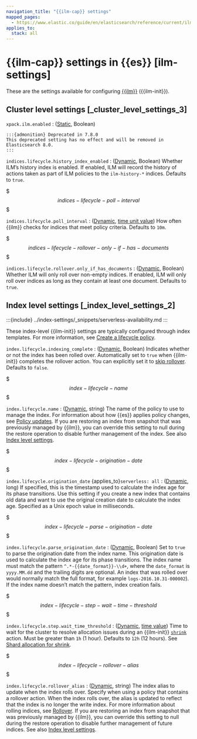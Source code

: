 ```yaml
---
navigation_title: "{{ilm-cap}} settings"
mapped_pages:
  - https://www.elastic.co/guide/en/elasticsearch/reference/current/ilm-settings.html
applies_to:
  stack: all
---
```


# {{ilm-cap}} settings in {{es}} [ilm-settings]


These are the settings available for configuring [{{ilm}}](docs-content://manage-data/lifecycle/index-lifecycle-management.md) ({{ilm-init}}).

## Cluster level settings [_cluster_level_settings_3]

`xpack.ilm.enabled`
:   ([Static](docs-content://deploy-manage/stack-settings.md#static-cluster-setting), Boolean)

    :::{admonition} Deprecated in 7.8.0
    This deprecated setting has no effect and will be removed in Elasticsearch 8.0.
    :::

`indices.lifecycle.history_index_enabled`
:   ([Dynamic](docs-content://deploy-manage/stack-settings.md#dynamic-cluster-setting), Boolean) Whether ILM’s history index is enabled. If enabled, ILM will record the history of actions taken as part of ILM policies to the `ilm-history-*` indices. Defaults to `true`.

$$$indices-lifecycle-poll-interval$$$

`indices.lifecycle.poll_interval`
:   ([Dynamic](docs-content://deploy-manage/stack-settings.md#dynamic-cluster-setting), [time unit value](/reference/elasticsearch/rest-apis/api-conventions.md#time-units)) How often {{ilm}} checks for indices that meet policy criteria. Defaults to `10m`.

$$$indices-lifecycle-rollover-only-if-has-documents$$$

`indices.lifecycle.rollover.only_if_has_documents`
:   ([Dynamic](docs-content://deploy-manage/stack-settings.md#dynamic-cluster-setting), Boolean) Whether ILM will only roll over non-empty indices. If enabled, ILM will only roll over indices as long as they contain at least one document. Defaults to `true`.


## Index level settings [_index_level_settings_2]

:::{include} ../index-settings/_snippets/serverless-availability.md
:::

These index-level {{ilm-init}} settings are typically configured through index templates. For more information, see [Create a lifecycle policy](docs-content://manage-data/lifecycle/index-lifecycle-management/tutorial-automate-rollover.md#ilm-gs-create-policy).

`index.lifecycle.indexing_complete`
:   ([Dynamic](../index-settings/index.md#index-modules-settings-description), Boolean) Indicates whether or not the index has been rolled over. Automatically set to `true` when {{ilm-init}} completes the rollover action. You can explicitly set it to [skip rollover](docs-content://manage-data/lifecycle/index-lifecycle-management/skip-rollover.md). Defaults to `false`.

$$$index-lifecycle-name$$$

`index.lifecycle.name`
:   ([Dynamic](../index-settings/index.md#index-modules-settings-description), string) The name of the policy to use to manage the index. For information about how {{es}} applies policy changes, see [Policy updates](docs-content://manage-data/lifecycle/index-lifecycle-management/policy-updates.md). If you are restoring an index from snapshot that was previously managed by {{ilm}}, you can override this setting to null during the restore operation to disable further management of the index. See also [Index level settings](#index-lifecycle-rollover-alias).

$$$index-lifecycle-origination-date$$$

`index.lifecycle.origination_date` {applies_to}`serverless: all`
:   ([Dynamic](../index-settings/index.md#index-modules-settings-description), long) If specified, this is the timestamp used to calculate the index age for its phase transitions. Use this setting if you create a new index that contains old data and want to use the original creation date to calculate the index age. Specified as a Unix epoch value in milliseconds.

$$$index-lifecycle-parse-origination-date$$$

`index.lifecycle.parse_origination_date`
:   ([Dynamic](../index-settings/index.md#index-modules-settings-description), Boolean) Set to `true` to parse the origination date from the index name. This origination date is used to calculate the index age for its phase transitions. The index name must match the pattern `^.*-{{date_format}}-\\d+`, where the `date_format` is `yyyy.MM.dd` and the trailing digits are optional. An index that was rolled over would normally match the full format, for example `logs-2016.10.31-000002`). If the index name doesn’t match the pattern, index creation fails.

$$$index-lifecycle-step-wait-time-threshold$$$

`index.lifecycle.step.wait_time_threshold`
:   ([Dynamic](../index-settings/index.md#index-modules-settings-description), [time value](/reference/elasticsearch/rest-apis/api-conventions.md#time-units)) Time to wait for the cluster to resolve allocation issues during an {{ilm-init}} [`shrink`](/reference/elasticsearch/index-lifecycle-actions/ilm-shrink.md) action. Must be greater than `1h` (1 hour). Defaults to `12h` (12 hours). See [Shard allocation for shrink](/reference/elasticsearch/index-lifecycle-actions/ilm-shrink.md#ilm-shrink-shard-allocation).

$$$index-lifecycle-rollover-alias$$$

`index.lifecycle.rollover_alias`
:   ([Dynamic](../index-settings/index.md#index-modules-settings-description), string) The index alias to update when the index rolls over. Specify when using a policy that contains a rollover action. When the index rolls over, the alias is updated to reflect that the index is no longer the write index. For more information about rolling indices, see [Rollover](docs-content://manage-data/lifecycle/index-lifecycle-management/rollover.md). If you are restoring an index from snapshot that was previously managed by {{ilm}}, you can override this setting to null during the restore operation to disable further management of future indices. See also [Index level settings](#index-lifecycle-name).


